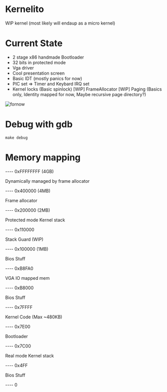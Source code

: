# Kernelito

WIP kernel (most likely will endaup as a micro kernel)

# Current State
- 2 stage x86 handmade Bootloader 
- 32 bits in protected mode
- Vga driver 
- Cool presentation screen
- Basic IDT (mostly panics for now)
- PIC set => Timer and Keybard IRQ set
- Kernel locks (Basic spinlock)
[WIP] FrameAllocator 
[WIP] Paging (Basics only, Identity mapped for now, Maybe recursive page directory?) 

![fornow](https://user-images.githubusercontent.com/2847315/176840794-6c7bebea-fd72-43f2-9351-afaea22e5efa.png)

# Debug with gdb

```
make debug
```

# Memory mapping


----  0xFFFFFFFF (4GB)

Dynamically managed by frame allocator

---- 0x400000 (4MB)

Frame allocator

---- 0x200000 (2MB)

Protected mode Kernel stack

---- 0x110000

Stack Guard (WIP)

---- 0x100000 (1MB)

Bios Stuff

---- 0xB8FA0

VGA IO mapped mem

---- 0xB8000

Bios Stuff

---- 0x7FFFF

Kernel Code (Max ~480KB)

---- 0x7E00

Bootloader 

---- 0x7C00

Real mode Kernel stack 

---- 0x4FF

Bios Stuff

---- 0

